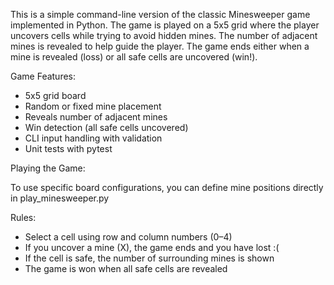 This is a simple command-line version of the classic Minesweeper game implemented in Python. The game is played on a 5x5 grid where the player uncovers cells while trying to avoid hidden mines. 
The number of adjacent mines is revealed to help guide the player. The game ends either when a mine is revealed (loss) or all safe cells are uncovered (win!).

Game Features:
- 5x5 grid board
- Random or fixed mine placement
- Reveals number of adjacent mines
- Win detection (all safe cells uncovered)
- CLI input handling with validation
- Unit tests with pytest

Playing the Game:

To use specific board configurations, you can define mine positions directly in play_minesweeper.py

Rules:
- Select a cell using row and column numbers (0–4)
- If you uncover a mine (X), the game ends and you have lost :(
- If the cell is safe, the number of surrounding mines is shown
- The game is won when all safe cells are revealed




